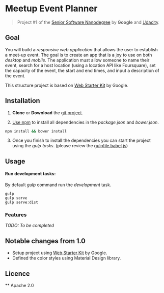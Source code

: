 # Meetup Event Planner

> Project #1 of the [Senior Software Nanodegree](https://www.udacity.com/course/senior-web-developer-nanodegree-by-google--nd802) by **Google** and [Udacity](https://www.udacity.com/).

## Goal

You will build a _responsive web application_ that allows the user to establish a meet-up event. The goal is to create an app that is a joy to use on both _desktop_ and _mobile_. The application must
allow someone to name their event, search for a host location (using a location API like Foursquare), set the capacity of the event, the start and end times, and input a description of the event.

This structure project is based on [Web Starter Kit](https://developers.google.com/web/tools/starter-kit/) by Google.

## Installation

1. **Clone** or **Download** the [git project](https://github.com/codesandtags/meetup-event-planner).

2. [Use npm](https://docs.npmjs.com/cli/install) to install all dependencies in the _package.json_ and _bower.json_.
```sh
npm install && bower install
```

3. Once you finish to install the dependencies you can start the project using the *gulp tasks*. (please review the [gulpfile.babel.js](https://github.com/codesandtags/meetup/blob/master/gulpfile.babel.js))

## Usage

#### Run development tasks:
By default *gulp* command run the *development* task.

```
gulp
gulp serve
gulp serve:dist
```

### Features

_TODO: To be completed_

## Notable changes from 1.0
- Setup project using [Web Starter Kit](https://developers.google.com/web/tools/starter-kit/) by Google.
- Defined the color styles using Material Design library.

## Licence
**
Apache 2.0
